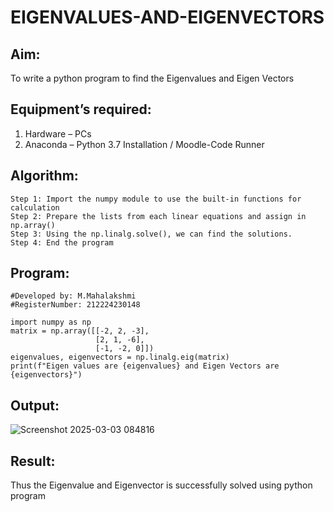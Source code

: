 # EIGENVALUES-AND-EIGENVECTORS
## Aim:
To write a python program to find the Eigenvalues and Eigen Vectors
## Equipment’s required:
1. 	Hardware – PCs
2. 	Anaconda – Python 3.7 Installation / Moodle-Code Runner
## Algorithm:
```
Step 1: Import the numpy module to use the built-in functions for calculation
Step 2: Prepare the lists from each linear equations and assign in np.array()
Step 3: Using the np.linalg.solve(), we can find the solutions.
Step 4: End the program
```

## Program:
```
#Developed by: M.Mahalakshmi
#RegisterNumber: 212224230148
```
```
import numpy as np
matrix = np.array([[-2, 2, -3],
                   [2, 1, -6],
                   [-1, -2, 0]])
eigenvalues, eigenvectors = np.linalg.eig(matrix)
print(f"Eigen values are {eigenvalues} and Eigen Vectors are {eigenvectors}")
```

## Output:

![Screenshot 2025-03-03 084816](https://github.com/user-attachments/assets/a7a6a844-bff5-444c-afa1-15ce74eb4378)


## Result:
Thus the Eigenvalue and Eigenvector is successfully solved using python program
